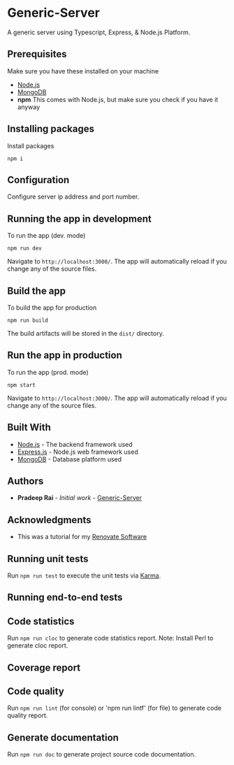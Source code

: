 # Generic-Server

A generic server using Typescript, Express, & Node.js Platform.

## Prerequisites

Make sure you have these installed on your machine

* [Node.js](https://nodejs.org/en/download/)
* [MongoDB](https://www.mongodb.com)
* **npm** This comes with Node.js, but make sure you check if you have it anyway

## Installing packages

Install packages

```
npm i
```

## Configuration

Configure server ip address and port number.

## Running the app in development

To run the app (dev. mode)

```
npm run dev
```
 Navigate to `http://localhost:3000/`. The app will automatically reload if you change any of the source files.

## Build the app

To build the app for production

```
npm run build
```
The build artifacts will be stored in the `dist/` directory.

## Run the app in production

To run the app (prod. mode)

```
npm start
```

Navigate to `http://localhost:3000/`. The app will automatically reload if you change any of the source files.

## Built With

* [Node.js](https://nodejs.org) - The backend framework used
* [Express.js](https://github.com/expressjs/express) - Node.js web framework used
* [MongoDB](https://www.mongodb.com/) - Database platform used


## Authors

* **Pradeep Rai** - *Initial work* - [Generic-Server](https://github.com/pradeepkumarrai/Generic-Server)

## Acknowledgments

* This was a tutorial for my [Renovate Software](https://renovatesoftware.com)


## Running unit tests

Run `npm run test` to execute the unit tests via [Karma](https://karma-runner.github.io).

## Running end-to-end tests

## Code statistics

Run `npm run cloc` to generate code statistics report. Note: Install Perl to generate cloc report.

## Coverage report

## Code quality

Run `npm run lint` (for console) or 'npm run lintf' (for file) to generate code quality report.

## Generate documentation

Run `npm run doc` to generate project source code documentation.
